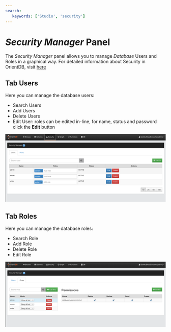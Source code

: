 ```yaml
---
search:
   keywords: ['Studio', 'security']
---
```


# _Security Manager_ Panel

The _Security Manager_ panel allows you to manage _Database_ Users and Roles in a graphical way.
For detailed information about Security in OrientDB, visit [here](../security/Security.md)

## Tab Users

Here you can manage the database users:

* Search Users
* Add Users
* Delete Users
* Edit User: roles can be edited in-line, for name, status and password click the **Edit** button

![Home Page](../../images/users.png)


## Tab Roles

Here you can manage the database roles:

* Search Role
* Add Role
* Delete Role
* Edit Role

![Home Page](../../images/roles.png)

